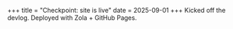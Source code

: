 +++
title = "Checkpoint: site is live"
date = 2025-09-01
+++
Kicked off the devlog. Deployed with Zola + GitHub Pages.
